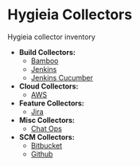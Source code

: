 # Hygieia Collectors

Hygieia collector inventory

- **Build Collectors:**
  - [Bamboo](build/bamboo/README.md)
  - [Jenkins](build/jenkins/README.md)
  - [Jenkins Cucumber](build/jenkins-cucumber/README.md)
- **Cloud Collectors:**
  - [AWS](cloud/aws/README.md)
- **Feature Collectors:**
  - [Jira](feature/jira/README.md)
- **Misc Collectors:**
  - [Chat Ops](misc/chat-ops/README.md)
- **SCM Collectors:**
  - [Bitbucket](scm/bitbucket/README.md)
  - [Github](scm/github/README.md)
